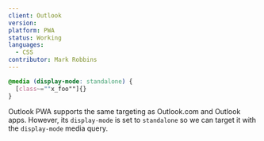 ```yaml
---
client: Outlook
version:
platform: PWA
status: Working
languages:
  - CSS
contributor: Mark Robbins
---
```


```css
@media (display-mode: standalone) {
  [class~=""x_foo""]{}
}
```

Outlook PWA supports the same targeting as Outlook.com and Outlook apps. However, its `display-mode` is set to `standalone` so we can target it with the `display-mode` media query.
